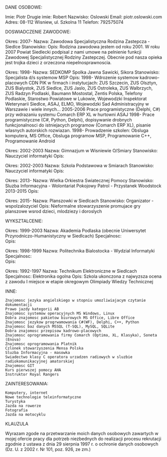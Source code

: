 DANE OSOBOWE:

Imie:		Piotr
Drugie imie: 	Robert
Nazwisko:	Oslowski
Email:		piotr.oslowski.com
Adres:		08-112 Wisniew, ul. Szkolna 11
Telefon:		792575074

DOSWIADCZENIE ZAWODOWE:

Okres:		2007-
Nazwa:		Zawodowa Specjalistyczna Rodzina Zastepcza - Siedlce
Stanowisko:	
Opis:
		Rodzina zawodowa jestem od roku 2001. W roku 2007 Powiat Siedlecki podpisal z nami umowe na pelnienie funkcji Zawodowej Specjalistycznej Rodziny Zastepczej. Obecnie pod nasza opieka jest trojka dzieci z orzeczona niepelnosprawnoscia.


Okres:		1998-
Nazwa:		SEDKOMP Spolka Jawna Sawicki, Sikora
Stanowisko:	Specjalista d/s systemow MSP
Opis:
		1998- Wdrozenie systemow kadrowo-placowych CDN PIK w firmach i instytucjach: ZUS Szczecin, ZUS Olsztyn, ZUS Bialystok, ZUS Siedlce, ZUS Jaslo, ZUS Ostroleka, ZUS Walbrzych, ZUS Radzyn Podlaski, Baumann Mostostal, Zentis Polska, Telefony Podlaskie, Starostwo Powiatowe w Lukowie, Wojewodzki Inspektorat Weterynarii Siedlce, ASAJ, ELMO, Wojewodzki Sad Administracyjny w Warszawie i wiele innych...
		2005-2006 Prace programistyczne (Delphi, C#) przy wdrazaniu systemu Comarch ERP XL w hurtowni ASAJ
		1998- Prace programistyczne (C#, Python, Delphi), dopisywanie drobnych funkcjonalnosci do istniejacych programow (Comarch ERP XL), pisanie wlasnych autorskich rozwiazan.
		1998- Prowadzenie szkolen: Obsluga komputera, MS Office, Obsluga programow MSP, Programowanie C++, Programowanie Android


Okres:		2002-2003
Nazwa:		Gimnazjum w Wisniewie O/Smiary
Stanowisko:	Nauczyciel informatyki
Opis:


Okres:		2002-2003
Nazwa:		Szkola Podstawowa w Smiarach
Stanowisko:	Nauczyciel informatyki
Opis:


Okres:		2013-
Nazwa:		Wielka Orkiestra Swiatecznej Pomocy
Stanowisko:	Sluzba Informacyjna - Wolontariat Pokojowy Patrol - Przystanek Woodstock 2013-2015
Opis:


Okres:		2015-
Nazwa:		Planszowki w Siedlcach
Stanowisko:	Organizator - wspolzalozyciel
Opis:
		Nieformalne stowarzyszenie promujace gry planszowe wsrod dzieci, mlodziezy i doroslych



WYKSZTALCENIE:

Okres:		1999-2003
Nazwa:		Akademia Podlaska (obecnie Uniwersytet Przyrodniczo-Humanistyczny w Siedlcach)
Specjalnosc:	
Opis:


Okres:		1998-1999
Nazwa:		Politechnika Bialostocka - Wydzial Informatyki
Specjalnosc:	
Opis:


Okres:		1992-1997
Nazwa:		Technikum Elektroniczne w Siedlcach
Specjalnosc:	Elektronika ogolna
Opis:
		Szkola ukonczona z najwyzsza ocena z zawodu
		I miejsce w etapie okregowym Olimpiady Wiedzy Technicznej



INNE:

	Znajomosc jezyka angielskiego w stopniu umozliwiajacym czytanie dokumentacji
	Prawo jazdy kategorii AB
	Znajomosc systemow operacyjnych MS Windows, Linux
	Dobra znajomosc pakietow biurowych MS Office, Libre Office
	Znajomosc jezykow progrwamowania C#(WF), Delphi, C++, Python
	Znajomosc baz danych MSSQL (T-SQL), MySQL, SQLite
	Dobra znajomosc przepisow kadrowo-placowych
	Znajomosc oprogramowania firmy Comarch (Optima, XL, Klasyka), Soneta (Enova)
	Znajomosc oprogramowania Platnik
	Czlonek stowarzyszenia Mensa Polska
	Sluzba Informacyjna - masowka
	Swiadectwo klasy C operatora urzadzen radiowych w sluzbie radiokomunikacyjnej amatorskiej
	Znajomosc GIT
	Kurs pierwszej pomocy AHA
	Instruktor Royal Rangers



ZAINTERESOWANIA:

	Komputery, internet
	Nowe technologie teleinformatyczne
	Turystyka
	Jazda na rowerze
	Fotografia
	Jazda na motocyklu



KLAUZULA

Wyrazam zgode na przetwarzanie moich danych osobowych zawartych w mojej ofercie pracy dla potrzeb niezbednych do realizacji procesu rekrutacji zgodnie z ustawa z dnia 29 sierpnia 1997 r. o ochronie danych osobowych (Dz. U. z 2002 r. Nr 101, poz. 926, ze zm.)
